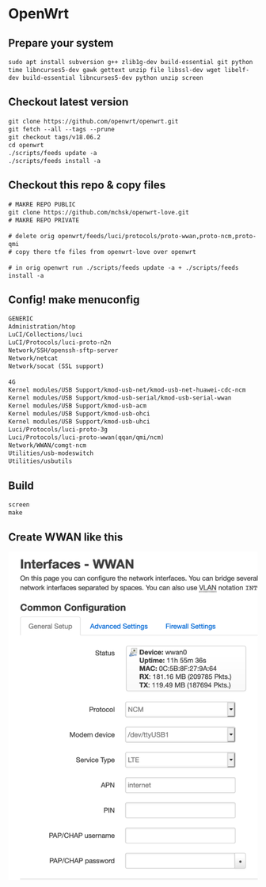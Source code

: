 # OpenWrt

## Prepare your system
```
sudo apt install subversion g++ zlib1g-dev build-essential git python time libncurses5-dev gawk gettext unzip file libssl-dev wget libelf-dev build-essential libncurses5-dev python unzip screen
```

## Checkout latest version
```
git clone https://github.com/openwrt/openwrt.git
git fetch --all --tags --prune
git checkout tags/v18.06.2
cd openwrt
./scripts/feeds update -a
./scripts/feeds install -a
```

## Checkout this repo & copy files
```
# MAKRE REPO PUBLIC
git clone https://github.com/mchsk/openwrt-love.git
# MAKRE REPO PRIVATE

# delete orig openwrt/feeds/luci/protocols/proto-wwan,proto-ncm,proto-qmi
# copy there tfe files from openwrt-love over openwrt

# in orig openwrt run ./scripts/feeds update -a + ./scripts/feeds install -a
```

## Config! make menuconfig
```
GENERIC
Administration/htop
LuCI/Collections/luci
LuCI/Protocols/luci-proto-n2n
Network/SSH/openssh-sftp-server
Network/netcat
Network/socat (SSL support)

4G
Kernel modules/USB Support/kmod-usb-net/kmod-usb-net-huawei-cdc-ncm
Kernel modules/USB Support/kmod-usb-serial/kmod-usb-serial-wwan
Kernel modules/USB Support/kmod-usb-acm
Kernel modules/USB Support/kmod-usb-ohci
Kernel modules/USB Support/kmod-usb-uhci
Luci/Protocols/luci-proto-3g
Luci/Protocols/luci-proto-wwan(qqan/qmi/ncm)
Network/WWAN/comgt-ncm
Utilities/usb-modeswitch
Utilities/usbutils
```

## Build
```
screen
make
```

## Create WWAN like this
![wwan](https://github.com/mchsk/openwrt-love/raw/master/img/wwan.png "wwan")

